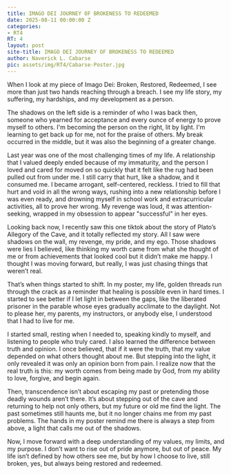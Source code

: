 ```yaml
---
title: IMAGO DEI JOURNEY OF BROKENESS TO REDEEMED
date: 2025-08-11 00:00:00 Z
categories:
- RT4
RT: 4
layout: post
site-title: IMAGO DEI JOURNEY OF BROKENESS TO REDEEMED
author: Naverick L. Cabarse
pic: assets/img/RT4/Cabarse-Poster.jpg
---
```


When I look at my piece of Imago Dei: Broken, Restored, Redeemed, I see more than just two hands reaching through a breach. I see my life story, my suffering, my hardships, and my development as a person.

The shadows on the left side is a reminder of who I was back then, someone who yearned for acceptance and every ounce of energy to prove myself to others. I'm becoming the person on the right, lit by light. I'm learning to get back up for me, not for the praise of others. My break occurred in the middle, but it was also the beginning of a greater change.


Last year was one of the most challenging times of my life. A relationship that I valued deeply ended because of my immaturity, and the person I loved and cared for moved on so quickly that it felt like the rug had been pulled out from under me. I still carry that hurt, like a shadow, and it consumed me. I became arrogant, self-centered, reckless. I tried to fill that hurt and void in all the wrong ways, rushing into a new relationship before I was even ready, and drowning myself in school work and extracurricular activities, all to prove her wrong. My revenge was loud, it was attention-seeking, wrapped in my obsession to appear "successful" in her eyes.

Looking back now, I recently saw this one tiktok about the story of Plato’s Allegory of the Cave, and it totally reflected my story. All I saw were shadows on the wall, my revenge, my pride, and my ego. Those shadows were lies I believed, like thinking my worth came from what she thought of me or from achievements that looked cool but it didn’t make me happy. I thought I was moving forward, but really, I was just chasing things that weren’t real.


That’s when things started to shift. In my poster, my life, golden threads run through the crack as a reminder that healing is possible even in hard times. I started to see better if I let light in between the gaps, like the liberated prisoner in the parable whose eyes gradually acclimate to the daylight. Not to please her, my parents, my instructors, or anybody else, I understood that I had to live for me.


I started small, resting when I needed to, speaking kindly to myself, and listening to people who truly cared. I also learned the difference between truth and opinion. I once believed, that if it were the truth, that my value depended on what others thought about me. But stepping into the light, it only revealed it was only an opinion born from pain. I realize now that the real truth is this: my worth comes from being made by God, from my ability to love, forgive, and begin again.

Then, transcendence isn’t about escaping my past or pretending those deadly wounds aren’t there. It’s about stepping out of the cave and returning to help not only others, but my future or old me find the light. The past sometimes still haunts me, but it no longer chains me from my past problems. The hands in my poster remind me there is always a step from above, a light that calls me out of the shadows.

Now, I move forward with a deep understanding of my values, my limits, and my purpose. I don’t want to rise out of pride anymore, but out of peace. My life isn’t defined by how others see me, but by how I choose to live, still broken, yes, but always being restored and redeemed.

